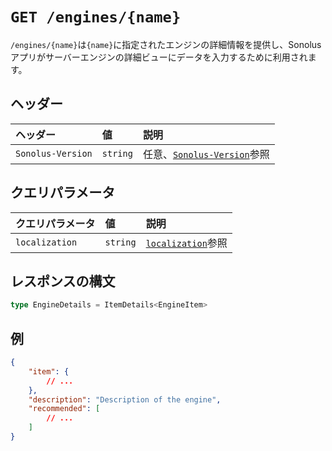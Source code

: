 # `GET /engines/{name}`

`/engines/{name}`は`{name}`に指定されたエンジンの詳細情報を提供し、Sonolusアプリがサーバーエンジンの詳細ビューにデータを入力するために利用されます。

## ヘッダー

ヘッダー | 値 | 説明
:-- | :-- | :--
`Sonolus-Version` | `string` | 任意、[`Sonolus-Version`](../headers/sonolus-version)参照

## クエリパラメータ

クエリパラメータ | 値 | 説明
:-- | :-- | :--
`localization` | `string` | [`localization`](../query-parameters/localization)参照

## レスポンスの構文

```ts
type EngineDetails = ItemDetails<EngineItem>
```

## 例

```json
{
    "item": {
        // ...
    },
    "description": "Description of the engine",
    "recommended": [
        // ...
    ]
}
```

